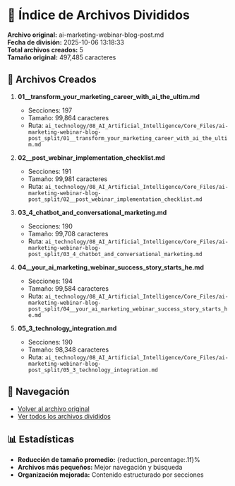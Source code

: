 # 📁 Índice de Archivos Divididos

**Archivo original:** ai-marketing-webinar-blog-post.md  
**Fecha de división:** 2025-10-06 13:18:33  
**Total archivos creados:** 5  
**Tamaño original:** 497,485 caracteres  

## 📄 Archivos Creados

1. **01__transform_your_marketing_career_with_ai_the_ultim.md**
   - Secciones: 197
   - Tamaño: 99,864 caracteres
   - Ruta: `ai_technology/08_AI_Artificial_Intelligence/Core_Files/ai-marketing-webinar-blog-post_split/01__transform_your_marketing_career_with_ai_the_ultim.md`

2. **02__post_webinar_implementation_checklist.md**
   - Secciones: 191
   - Tamaño: 99,981 caracteres
   - Ruta: `ai_technology/08_AI_Artificial_Intelligence/Core_Files/ai-marketing-webinar-blog-post_split/02__post_webinar_implementation_checklist.md`

3. **03_4_chatbot_and_conversational_marketing.md**
   - Secciones: 190
   - Tamaño: 99,708 caracteres
   - Ruta: `ai_technology/08_AI_Artificial_Intelligence/Core_Files/ai-marketing-webinar-blog-post_split/03_4_chatbot_and_conversational_marketing.md`

4. **04__your_ai_marketing_webinar_success_story_starts_he.md**
   - Secciones: 194
   - Tamaño: 99,584 caracteres
   - Ruta: `ai_technology/08_AI_Artificial_Intelligence/Core_Files/ai-marketing-webinar-blog-post_split/04__your_ai_marketing_webinar_success_story_starts_he.md`

5. **05_3_technology_integration.md**
   - Secciones: 190
   - Tamaño: 98,348 caracteres
   - Ruta: `ai_technology/08_AI_Artificial_Intelligence/Core_Files/ai-marketing-webinar-blog-post_split/05_3_technology_integration.md`


## 🔗 Navegación

- [Volver al archivo original](../ai-marketing-webinar-blog-post.md)
- [Ver todos los archivos divididos](./)

## 📊 Estadísticas

- **Reducción de tamaño promedio:** {reduction_percentage:.1f}%
- **Archivos más pequeños:** Mejor navegación y búsqueda
- **Organización mejorada:** Contenido estructurado por secciones

